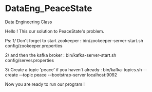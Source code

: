 # DataEng_PeaceState
Data Engineering Class

Hello ! 
This our solution to PeaceState's problem.

Ps: 
1/ Don't forget to start zookeeper : bin/zookeeper-server-start.sh config/zookeeper.properties

2/ and then the kafka broker : bin/kafka-server-start.sh config/server.properties

3/ Create a topic 'peace' if you haven't already : bin/kafka-topics.sh --create --topic peace --bootstrap-server localhost:9092

Now you are ready to run our program !
